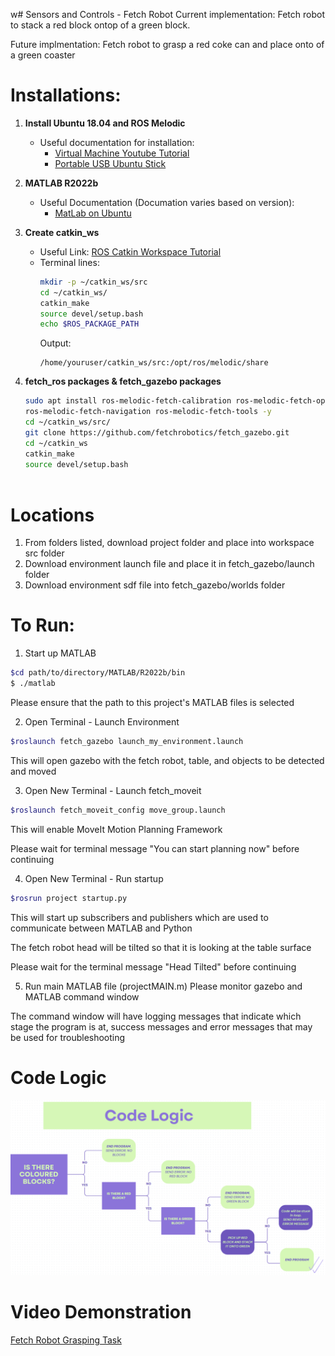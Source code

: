 w# Sensors and Controls - Fetch Robot
Current implementation: Fetch robot to stack a red block ontop of a green block.

Future implmentation: Fetch robot to grasp a red coke can and place onto of a green coaster


# Installations:

1. **Install Ubuntu 18.04 and ROS Melodic**
   - Useful documentation for installation:
     - [Virtual Machine Youtube Tutorial](https://www.youtube.com/watch?v=q4-vGmx_WZY&t=1300s)
     - [Portable USB Ubuntu Stick](https://www.partitionwizard.com/partitionmanager/install-ubuntu-on-usb.html)

2. **MATLAB R2022b**
   - Useful Documentation (Documation varies based on version):
      - [MatLab on Ubuntu](https://www.geeksforgeeks.org/installing-matlab-on-linux/)
     

4. **Create catkin_ws**
   - Useful Link: [ROS Catkin Workspace Tutorial](http://wiki.ros.org/catkin/Tutorials/create_a_workspace)
   - Terminal lines:
     ```bash
     mkdir -p ~/catkin_ws/src
     cd ~/catkin_ws/
     catkin_make
     source devel/setup.bash
     echo $ROS_PACKAGE_PATH
     ```
     Output:
     ```
     /home/youruser/catkin_ws/src:/opt/ros/melodic/share
     ```

5. **fetch_ros packages & fetch_gazebo packages**
   ```bash
   sudo apt install ros-melodic-fetch-calibration ros-melodic-fetch-open-auto-dock \
   ros-melodic-fetch-navigation ros-melodic-fetch-tools -y
   cd ~/catkin_ws/src/
   git clone https://github.com/fetchrobotics/fetch_gazebo.git
   cd ~/catkin_ws
   catkin_make
   source devel/setup.bash



# Locations
1. From folders listed, download project folder and place into workspace src folder
2. Download environment launch file and place it in fetch_gazebo/launch folder
3. Download environment sdf file into fetch_gazebo/worlds folder


# To Run:
1. Start up MATLAB
```bash
$cd path/to/directory/MATLAB/R2022b/bin
$ ./matlab
```
Please ensure that the path to this project's MATLAB files is selected

2. Open Terminal - Launch Environment
```bash
$roslaunch fetch_gazebo launch_my_environment.launch
```
This will open gazebo with the fetch robot, table, and objects to be detected and moved

3. Open New Terminal - Launch fetch_moveit
```bash
$roslaunch fetch_moveit_config move_group.launch
```
This will enable MoveIt Motion Planning Framework

Please wait for terminal message "You can start planning now" before continuing

4. Open New Terminal - Run startup
```bash
$rosrun project startup.py
```
This will start up subscribers and publishers which are used to communicate between MATLAB and Python

The fetch robot head will be tilted so that it is looking at the table surface

Please wait for the terminal message "Head Tilted" before continuing

5. Run main MATLAB file (projectMAIN.m)
Please monitor gazebo and MATLAB command window

The command window will have logging messages that indicate which stage the program is at, success messages and error messages that may be used for troubleshooting

# Code Logic
![My Image](CodeLogic.png)


# Video Demonstration
[Fetch Robot Grasping Task](https://youtu.be/ivZmcTA-lXA)

